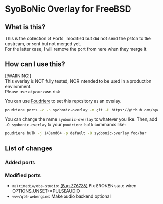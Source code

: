 # SyoBoNic Overlay for FreeBSD

## What is this?

This is the collection of Ports I modified but did not send the patch to the upstream, or sent but not merged yet.  
For the latter case, I will remove the port from here when they merge it.

## How can I use this?

\[!WARNING!\]  
This overlay is NOT fully tested, NOR intended to be used in a production environment.  
Please use at your own risk.

You can use [Poudriere](https://github.com/freebsd/poudriere) to set this repository as an overlay.
   
```sh
poudriere ports -c -p syobonic-overlay -m git -U https://github.com/syobocat/syobonic-overlay_freebsd.git
```
   
You can change the name `syobonic-overlay` to whatever you like.
Then, add `-O syobonic-overlay` to your `poudriere bulk` commands like:
   
```sh
poudriere bulk -j 140amd64 -p default -O syobonic-overlay foo/bar
```

## List of changes

### Added ports

### Modified ports

- `multimedia/obs-studio`: [\[Bug 276728\]](https://bugs.freebsd.org/bugzilla/show_bug.cgi?id=276728) Fix BROKEN state when OPTIONS_UNSET+=PULSEAUDIO
- `www/qt6-webengine`: Make audio backend optional
